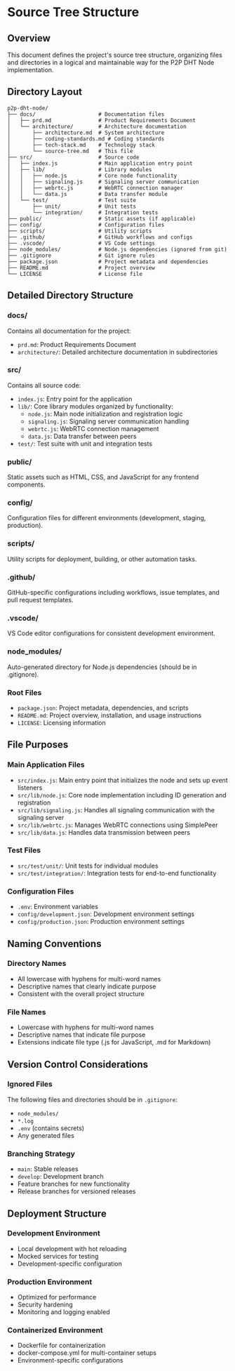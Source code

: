 # Source Tree Structure

## Overview

This document defines the project's source tree structure, organizing files and directories in a logical and maintainable way for the P2P DHT Node implementation.

## Directory Layout

```
p2p-dht-node/
├── docs/                    # Documentation files
│   ├── prd.md               # Product Requirements Document
│   └── architecture/        # Architecture documentation
│       ├── architecture.md  # System architecture
│       ├── coding-standards.md # Coding standards
│       ├── tech-stack.md    # Technology stack
│       └── source-tree.md   # This file
├── src/                     # Source code
│   ├── index.js             # Main application entry point
│   ├── lib/                 # Library modules
│   │   ├── node.js          # Core node functionality
│   │   ├── signaling.js     # Signaling server communication
│   │   ├── webrtc.js        # WebRTC connection manager
│   │   └── data.js          # Data transfer module
│   └── test/                # Test suite
│       ├── unit/            # Unit tests
│       └── integration/     # Integration tests
├── public/                  # Static assets (if applicable)
├── config/                  # Configuration files
├── scripts/                 # Utility scripts
├── .github/                 # GitHub workflows and configs
├── .vscode/                 # VS Code settings
├── node_modules/            # Node.js dependencies (ignored from git)
├── .gitignore               # Git ignore rules
├── package.json             # Project metadata and dependencies
├── README.md                # Project overview
└── LICENSE                  # License file
```

## Detailed Directory Structure

### docs/
Contains all documentation for the project:
- `prd.md`: Product Requirements Document
- `architecture/`: Detailed architecture documentation in subdirectories

### src/
Contains all source code:
- `index.js`: Entry point for the application
- `lib/`: Core library modules organized by functionality:
  - `node.js`: Main node initialization and registration logic
  - `signaling.js`: Signaling server communication handling
  - `webrtc.js`: WebRTC connection management
  - `data.js`: Data transfer between peers
- `test/`: Test suite with unit and integration tests

### public/
Static assets such as HTML, CSS, and JavaScript for any frontend components.

### config/
Configuration files for different environments (development, staging, production).

### scripts/
Utility scripts for deployment, building, or other automation tasks.

### .github/
GitHub-specific configurations including workflows, issue templates, and pull request templates.

### .vscode/
VS Code editor configurations for consistent development environment.

### node_modules/
Auto-generated directory for Node.js dependencies (should be in .gitignore).

### Root Files
- `package.json`: Project metadata, dependencies, and scripts
- `README.md`: Project overview, installation, and usage instructions
- `LICENSE`: Licensing information

## File Purposes

### Main Application Files
- `src/index.js`: Main entry point that initializes the node and sets up event listeners
- `src/lib/node.js`: Core node implementation including ID generation and registration
- `src/lib/signaling.js`: Handles all signaling communication with the signaling server
- `src/lib/webrtc.js`: Manages WebRTC connections using SimplePeer
- `src/lib/data.js`: Handles data transmission between peers

### Test Files
- `src/test/unit/`: Unit tests for individual modules
- `src/test/integration/`: Integration tests for end-to-end functionality

### Configuration Files
- `.env`: Environment variables
- `config/development.json`: Development environment settings
- `config/production.json`: Production environment settings

## Naming Conventions

### Directory Names
- All lowercase with hyphens for multi-word names
- Descriptive names that clearly indicate purpose
- Consistent with the overall project structure

### File Names
- Lowercase with hyphens for multi-word names
- Descriptive names that indicate file purpose
- Extensions indicate file type (.js for JavaScript, .md for Markdown)

## Version Control Considerations

### Ignored Files
The following files and directories should be in `.gitignore`:
- `node_modules/`
- `*.log`
- `.env` (contains secrets)
- Any generated files

### Branching Strategy
- `main`: Stable releases
- `develop`: Development branch
- Feature branches for new functionality
- Release branches for versioned releases

## Deployment Structure

### Development Environment
- Local development with hot reloading
- Mocked services for testing
- Development-specific configuration

### Production Environment
- Optimized for performance
- Security hardening
- Monitoring and logging enabled

### Containerized Environment
- Dockerfile for containerization
- docker-compose.yml for multi-container setups
- Environment-specific configurations